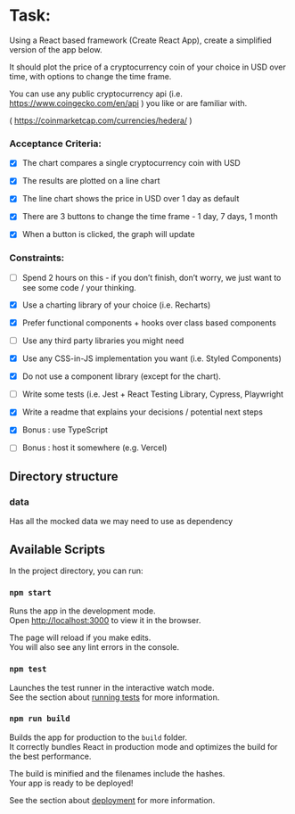 # Task:

Using a React based framework (Create React App), create a simplified version of the app below.


It should plot the price of a cryptocurrency coin of your choice in USD over time, with options to change the time frame.


You can use any public cryptocurrency api (i.e. https://www.coingecko.com/en/api ) you like or are familiar with.





( https://coinmarketcap.com/currencies/hedera/ )  



### Acceptance Criteria:

- [x] The chart compares a single cryptocurrency coin with USD

- [x] The results are plotted on a line chart

- [x] The line chart shows the price in USD over 1 day as default

- [x] There are 3 buttons to change the time frame - 1 day, 7 days, 1 month

- [x] When a button is clicked, the graph will update



### Constraints:

- [ ] Spend 2 hours on this - if you don’t finish, don’t worry, we just want to see some code / your thinking.

- [x] Use a charting library of your choice (i.e. Recharts)

- [x] Prefer functional components + hooks over class based components

- [ ] Use any third party libraries you might need

- [x] Use any CSS-in-JS implementation you want (i.e. Styled Components)

- [x] Do not use a component library (except for the chart).

- [ ] Write some tests (i.e. Jest + React Testing Library, Cypress, Playwright

- [x] Write a readme that explains your decisions / potential next steps

- [x] Bonus : use TypeScript

- [ ] Bonus : host it somewhere (e.g. Vercel)

## Directory structure

### data

Has all the mocked data we may need to use as dependency

## Available Scripts

In the project directory, you can run:

### `npm start`

Runs the app in the development mode.\
Open [http://localhost:3000](http://localhost:3000) to view it in the browser.

The page will reload if you make edits.\
You will also see any lint errors in the console.

### `npm test`

Launches the test runner in the interactive watch mode.\
See the section about [running tests](https://facebook.github.io/create-react-app/docs/running-tests) for more information.

### `npm run build`

Builds the app for production to the `build` folder.\
It correctly bundles React in production mode and optimizes the build for the best performance.

The build is minified and the filenames include the hashes.\
Your app is ready to be deployed!

See the section about [deployment](https://facebook.github.io/create-react-app/docs/deployment) for more information.

